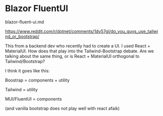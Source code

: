 # Blazor FluentUI

blazor-fluent-ui.md

https://www.reddit.com/r/dotnet/comments/1dv57gl/do_you_guys_use_tailwind_or_bootstrap/

This from a backend dev who recently had to create a UI. I used React + MaterialUI. How does that play into the Tailwind-Bootstrap debate. Are we talking about the same thing, or is React + MaterialUI orthogonal to Tailwind/Bootstrap?


I think it goes like this:

Boostrap = components + utility

Tailwind = utility

MUI/FluentUI = components

(and vanilla bootstrap does not play well with react afaik)



